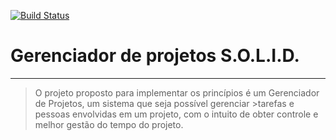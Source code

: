 [![Build Status](https://travis-ci.org/leandronishijima/project-tracking-solid.svg?branch=master)](https://travis-ci.org/leandronishijima/project-tracking-solid)

# Gerenciador de projetos S.O.L.I.D.
---
>O projeto proposto para implementar os princípios é um Gerenciador de Projetos, um sistema que seja possível gerenciar >tarefas e pessoas envolvidas em um projeto, com o intuito de obter controle e melhor gestão do tempo do projeto.